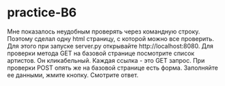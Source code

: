# practice-B6
Мне показалось неудобным проверять через командную строку. 
Поэтому сделал одну html страницу, c которой можно все проверить.
Для этого при запуске server.py открывайте http://localhost:8080. 
Для проверки метода GET на базовой странице посмотрите список артистов. Он кликабельный. Каждая ссылка - это GET запрос.
При проверки POST опять же на базовой странице есть форма. Заполняйте ее данными, жмите кнопку. Смотрите ответ.
